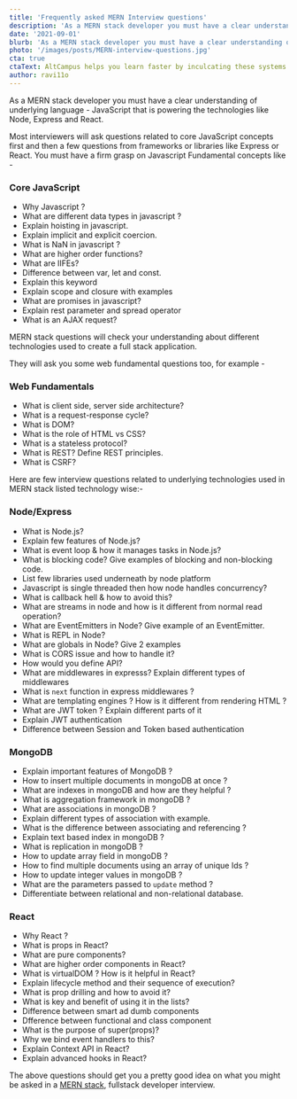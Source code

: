 ```yaml
---
title: 'Frequently asked MERN Interview questions'
description: 'As a MERN stack developer you must have a clear understanding of underlying language - JavaScript that is powering the technologies like Node, Express and React.'
date: '2021-09-01'
blurb: 'As a MERN stack developer you must have a clear understanding of underlying language - JavaScript that is powering the technologies like Node, Express and React.'
photo: '/images/posts/MERN-interview-questions.jpg'
cta: true
ctaText: AltCampus helps you learn faster by inculcating these systems as part of the learning model. 🙌
author: ravi11o
---
```


As a MERN stack developer you must have a clear understanding of underlying language - JavaScript that is powering the technologies like Node, Express and React.

Most interviewers will ask questions related to core JavaScript concepts first and then a few questions from frameworks or libraries like Express or React. You must have a firm grasp on Javascript Fundamental concepts like -

### Core JavaScript

- Why Javascript ?
- What are different data types in javascript ?
- Explain hoisting in javascript.
- Explain implicit and explicit coercion.
- What is NaN in javascript ?
- What are higher order functions?
- What are IIFEs?
- Difference between var, let and const.
- Explain this keyword
- Explain scope and closure with examples
- What are promises in javascript?
- Explain rest parameter and spread operator
- What is an AJAX request?

MERN stack questions will check your understanding about different technologies used to create a full stack application.

They will ask you some web fundamental questions too, for example -

### Web Fundamentals

- What is client side, server side architecture?
- What is a request-response cycle?
- What is DOM?
- What is the role of HTML vs CSS?
- What is a stateless protocol?
- What is REST? Define REST principles.
- What is CSRF?

Here are few interview questions related to underlying technologies used in MERN stack listed technology wise:-

### Node/Express

- What is Node.js?
- Explain few features of Node.js?
- What is event loop & how it manages tasks in Node.js?
- What is blocking code? Give examples of blocking and non-blocking code.
- List few libraries used underneath by node platform
- Javascript is single threaded then how node handles concurrency?
- What is callback hell & how to avoid this?
- What are streams in node and how is it different from normal read operation?
- What are EventEmitters in Node? Give example of an EventEmitter.
- What is REPL in Node?
- What are globals in Node? Give 2 examples
- What is CORS issue and how to handle it?
- How would you define API?
- What are middlewares in expresss? Explain different types of middlewares
- What is `next` function in express middlewares ?
- What are templating engines ? How is it different from rendering HTML ?
- What are JWT token ? Explain different parts of it
- Explain JWT authentication
- Difference between Session and Token based authentication

### MongoDB

- Explain important features of MongoDB ?
- How to insert multiple documents in mongoDB at once ?
- What are indexes in mongoDB and how are they helpful ?
- What is aggregation framework in mongoDB ?
- What are associations in mongoDB ?
- Explain different types of association with example.
- What is the difference between associating and referencing ?
- Explain text based index in mongoDB ?
- What is replication in mongoDB ?
- How to update array field in mongoDB ?
- How to find multiple documents using an array of unique Ids ?
- How to update integer values in mongoDB ?
- What are the parameters passed to `update` method ?
- Differentiate between relational and non-relational database.

### React

- Why React ?
- What is props in React?
- What are pure components?
- What are higher order components in React?
- What is virtualDOM ? How is it helpful in React?
- Explain lifecycle method and their sequence of execution?
- What is prop drilling and how to avoid it?
- What is key and benefit of using it in the lists?
- Difference between smart ad dumb components
- Dfference between functional and class component
- What is the purpose of super(props)?
- Why we bind event handlers to this?
- Explain Context API in React?
- Explain advanced hooks in React?

The above questions should get you a pretty good idea on what you might be asked in a [MERN stack](https://altcampus.school/community/guides/the-ultimate-guide-to-MERN-stack), fullstack developer interview.
